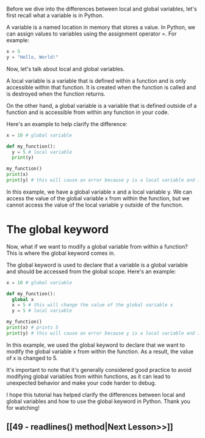 
Before we dive into the differences between local and global variables, let's first recall what a variable is in Python.

A variable is a named location in memory that stores a value. In Python, we can assign values to variables using the assignment operator =. For example:
```python 
x = 5
y = "Hello, World!"

```

Now, let's talk about local and global variables.

A local variable is a variable that is defined within a function and is only accessible within that function. It is created when the function is called and is destroyed when the function returns.

On the other hand, a global variable is a variable that is defined outside of a function and is accessible from within any function in your code.

Here's an example to help clarify the difference:
```python
x = 10 # global variable

def my_function():
  y = 5 # local variable
  print(y)

my_function()
print(x)
print(y) # this will cause an error because y is a local variable and is not accessible outside of the function

```
In this example, we have a global variable x and a local variable y. We can access the value of the global variable x from within the function, but we cannot access the value of the local variable y outside of the function.
# The global keyword
Now, what if we want to modify a global variable from within a function? This is where the global keyword comes in.

The global keyword is used to declare that a variable is a global variable and should be accessed from the global scope. Here's an example:
```python 
x = 10 # global variable

def my_function():
  global x
  x = 5 # this will change the value of the global variable x
  y = 5 # local variable

my_function()
print(x) # prints 5
print(y) # this will cause an error because y is a local variable and is not accessible outside of the function

```

In this example, we used the global keyword to declare that we want to modify the global variable x from within the function. As a result, the value of x is changed to 5.

It's important to note that it's generally considered good practice to avoid modifying global variables from within functions, as it can lead to unexpected behavior and make your code harder to debug.

I hope this tutorial has helped clarify the differences between local and global variables and how to use the global keyword in Python. Thank you for watching!
## [[49 - readlines() method|Next Lesson>>]]

